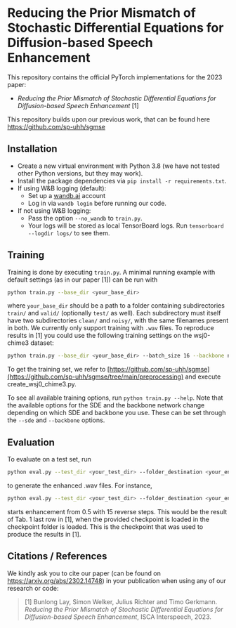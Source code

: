 # Reducing the Prior Mismatch of Stochastic Differential Equations for Diffusion-based Speech Enhancement

This repository contains the official PyTorch implementations for the 2023 paper:

- *Reducing the Prior Mismatch of Stochastic Differential Equations for Diffusion-based Speech Enhancement* [1]

This repository builds upon our previous work, that can be found here https://github.com/sp-uhh/sgmse


## Installation
- Create a new virtual environment with Python 3.8 (we have not tested other Python versions, but they may work).
- Install the package dependencies via `pip install -r requirements.txt`.
- If using W&B logging (default):
    - Set up a [wandb.ai](https://wandb.ai/) account
    - Log in via `wandb login` before running our code.
- If not using W&B logging:
    - Pass the option `--no_wandb` to `train.py`.
    - Your logs will be stored as local TensorBoard logs. Run `tensorboard --logdir logs/` to see them.



## Training
Training is done by executing `train.py`. A minimal running example with default settings (as in our paper [1]) can be run with

```bash
python train.py --base_dir <your_base_dir>
```

where `your_base_dir` should be a path to a folder containing subdirectories `train/` and `valid/` (optionally `test/` as well). Each subdirectory must itself have two subdirectories `clean/` and `noisy/`, with the same filenames present in both. We currently only support training with `.wav` files. To reproduce results in [1] you could use the following training settings on the wsj0-chime3 dataset:

```bash
python train.py --base_dir <your_base_dir> --batch_size 16 --backbone ncsnpp --sde bbed --t_eps 0.03 --gpus 1 --num_eval_files 10 --spec_abs_exponent 0.5 --spec_factor 0.15 --loss_abs_exponent 1 --loss_type mse --k 2.6 --theta 0.53
```
To get the training set, we refer to [https://github.com/sp-uhh/sgmse](https://github.com/sp-uhh/sgmse/tree/main/preprocessing) and execute create_wsj0_chime3.py.






To see all available training options, run `python train.py --help`. Note that the available options for the SDE and the backbone network change depending on which SDE and backbone you use. These can be set through the `--sde` and `--backbone` options.

## Evaluation

To evaluate on a test set, run
```bash
python eval.py --test_dir <your_test_dir> --folder_destination <your_enhanced_dir> --ckpt <path_to_model_checkpoint>
```

to generate the enhanced .wav files. For instance,
```bash
python eval.py --test_dir <your_test_dir> --folder_destination <your_enhanced_dir> --ckpt <path_to_model_checkpoint> --N 30 --reverse_starting_point 0.5 --force_N 15
```
starts enhancement from 0.5 with 15 reverse steps. This would be the result of Tab. 1 last row in [1], when the provided checkpoint is loaded in the checkpoint folder is loaded. This is the checkpoint that was used to produce the results in [1].




## Citations / References

We kindly ask you to cite our paper (can be found on https://arxiv.org/abs/2302.14748) in your publication when using any of our research or code:

>[1] Bunlong Lay, Simon Welker, Julius Richter and Timo Gerkmann. *Reducing the Prior Mismatch of Stochastic Differential Equations for Diffusion-based Speech Enhancement*, ISCA Interspeech, 2023.
